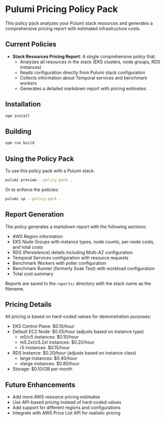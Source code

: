 # Pulumi Pricing Policy Pack

This policy pack analyzes your Pulumi stack resources and generates a comprehensive pricing report with estimated infrastructure costs.

## Current Policies

- **Stack Resources Pricing Report**: A single comprehensive policy that:
  - Analyzes all resources in the stack (EKS clusters, node groups, RDS instances)
  - Reads configuration directly from Pulumi stack configuration
  - Collects information about Temporal services and benchmark workers
  - Generates a detailed markdown report with pricing estimates

## Installation

```bash
npm install
```

## Building

```bash
npm run build
```

## Using the Policy Pack

To use this policy pack with a Pulumi stack:

```bash
pulumi preview --policy-pack .
```

Or to enforce the policies:

```bash
pulumi up --policy-pack .
```

## Report Generation

The policy generates a markdown report with the following sections:
- AWS Region information
- EKS Node Groups with instance types, node counts, per-node costs, and total costs
- RDS (Persistence) details including Multi-AZ configuration
- Temporal Services configuration with resource requests
- Benchmark Workers with poller configuration
- Benchmark Runner (formerly Soak Test) with workload configuration
- Total cost summary

Reports are saved to the `reports/` directory with the stack name as the filename.

## Pricing Details

All pricing is based on hard-coded values for demonstration purposes:
- EKS Control Plane: $0.10/hour
- Default EC2 Node: $0.05/hour (adjusts based on instance type)
  - m5/c5 instances: $0.10/hour
  - m5.2xl/c5.2xl instances: $0.20/hour
  - r5 instances: $0.15/hour
- RDS Instance: $0.20/hour (adjusts based on instance class)
  - large instances: $0.40/hour
  - xlarge instances: $0.80/hour
- Storage: $0.10/GB per month

## Future Enhancements

- Add more AWS resource pricing estimates
- Use API-based pricing instead of hard-coded values
- Add support for different regions and configurations
- Integrate with AWS Price List API for realistic pricing 